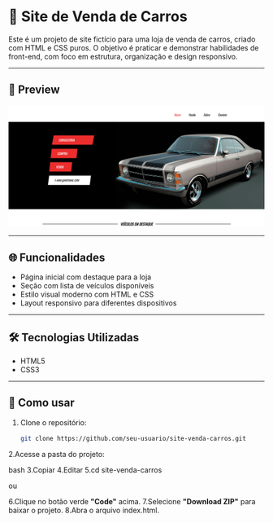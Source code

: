 # 🚗 Site de Venda de Carros

Este é um projeto de site fictício para uma loja de venda de carros, criado com HTML e CSS puros. O objetivo é praticar e demonstrar habilidades de front-end, com foco em estrutura, organização e design responsivo.

---

## 📸 Preview

![Preview](./preview.png) 

---

## 🌐 Funcionalidades

- Página inicial com destaque para a loja
- Seção com lista de veículos disponíveis
- Estilo visual moderno com HTML e CSS
- Layout responsivo para diferentes dispositivos

---

## 🛠️ Tecnologias Utilizadas

- HTML5
- CSS3

---

## 📁 Como usar

1. Clone o repositório:
   ```bash
   git clone https://github.com/seu-usuario/site-venda-carros.git
2.Acesse a pasta do projeto:

bash
3.Copiar
4.Editar
5.cd site-venda-carros

ou

6.Clique no botão verde **"Code"** acima.
7.Selecione **"Download ZIP"** para baixar o projeto.
8.Abra o arquivo index.html.

